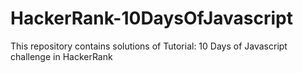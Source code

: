 # HackerRank-10DaysOfJavascript
This repository contains solutions of Tutorial: 10 Days of Javascript challenge in HackerRank
